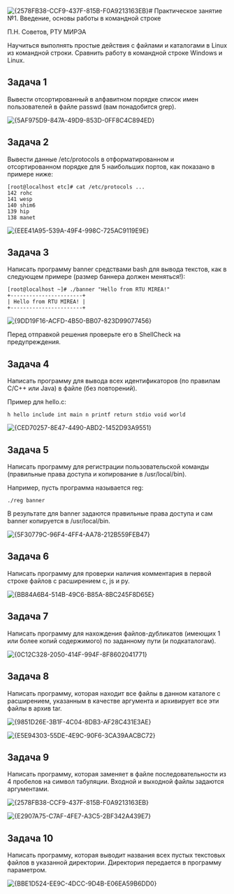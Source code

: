 ![{2578FB38-CCF9-437F-815B-F0A9213163EB}](https://github.com/user-attachments/assets/28dfdddd-4273-46db-9b4c-3a62e58ecda0)# Практическое занятие №1. Введение, основы работы в командной строке

П.Н. Советов, РТУ МИРЭА

Научиться выполнять простые действия с файлами и каталогами в Linux из командной строки. Сравнить работу в командной строке Windows и Linux.

## Задача 1

Вывести отсортированный в алфавитном порядке список имен пользователей в файле passwd (вам понадобится grep).

![{5AF975D9-847A-49D9-853D-0FF8C4C894ED}](https://github.com/user-attachments/assets/f38e8724-c878-4455-94a2-5f41d90be3db)

## Задача 2

Вывести данные /etc/protocols в отформатированном и отсортированном порядке для 5 наибольших портов, как показано в примере ниже:

```
[root@localhost etc]# cat /etc/protocols ...
142 rohc
141 wesp
140 shim6
139 hip
138 manet
```
![{EEE41A95-539A-49F4-998C-725AC9119E9E}](https://github.com/user-attachments/assets/5261dc94-6909-447d-a325-d617d9d6321b)

## Задача 3

Написать программу banner средствами bash для вывода текстов, как в следующем примере (размер баннера должен меняться!):

```
[root@localhost ~]# ./banner "Hello from RTU MIREA!"
+-----------------------+
| Hello from RTU MIREA! |
+-----------------------+
```
![{9DD19F16-ACFD-4B50-BB07-823D99077456}](https://github.com/user-attachments/assets/d75d5a48-e885-4d57-8ad1-c0532c1e7519)

Перед отправкой решения проверьте его в ShellCheck на предупреждения.

## Задача 4

Написать программу для вывода всех идентификаторов (по правилам C/C++ или Java) в файле (без повторений).

Пример для hello.c:

```
h hello include int main n printf return stdio void world
```
![{CED70257-8E47-4490-ABD2-1452D93A9551}](https://github.com/user-attachments/assets/0497861e-faa3-4f5c-a299-52817a9f275d)

## Задача 5

Написать программу для регистрации пользовательской команды (правильные права доступа и копирование в /usr/local/bin).

Например, пусть программа называется reg:

```
./reg banner
```

В результате для banner задаются правильные права доступа и сам banner копируется в /usr/local/bin.

![{5F30779C-96F4-4FF4-AA78-212B559FEB47}](https://github.com/user-attachments/assets/5cff0554-e3da-4fb9-bab6-ac2632c4dd81)

## Задача 6

Написать программу для проверки наличия комментария в первой строке файлов с расширением c, js и py.

![{BB84A6B4-514B-49C6-B85A-8BC245F8D65E}](https://github.com/user-attachments/assets/f681a65d-9be1-41ce-9737-f773e4242922)

## Задача 7

Написать программу для нахождения файлов-дубликатов (имеющих 1 или более копий содержимого) по заданному пути (и подкаталогам).

![{0C12C328-2050-414F-994F-8F8602041771}](https://github.com/user-attachments/assets/1adbf2b2-66f9-4138-9ece-9b013fb8a5a5)

## Задача 8

Написать программу, которая находит все файлы в данном каталоге с расширением, указанным в качестве аргумента и архивирует все эти файлы в архив tar.

![{9851D26E-3B1F-4C04-8DB3-AF28C431E3AE}](https://github.com/user-attachments/assets/6a0a0b6d-8a29-418c-8e77-165b205f5eac)

![{E5E94303-55DE-4E9C-90F6-3CA39AACBC72}](https://github.com/user-attachments/assets/26ba745c-92b8-4c28-9a0d-45728e155b31)

## Задача 9

Написать программу, которая заменяет в файле последовательности из 4 пробелов на символ табуляции. Входной и выходной файлы задаются аргументами.

![{2578FB38-CCF9-437F-815B-F0A9213163EB}](https://github.com/user-attachments/assets/d924cc46-26f5-43d8-9031-3ca5eaf81e1d)

![{E2907A75-C7AF-4FE7-A3C5-2BF342A439E7}](https://github.com/user-attachments/assets/db9f576e-fe5c-4a90-849d-1f38f104d6ae)

## Задача 10

Написать программу, которая выводит названия всех пустых текстовых файлов в указанной директории. Директория передается в программу параметром. 

![{BBE1D524-EE9C-4DCC-9D4B-E06EA59B6DD0}](https://github.com/user-attachments/assets/5a4dc915-84ad-4715-a8dc-cb302d20bceb)
